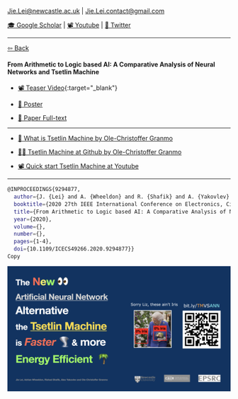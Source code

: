  Jie.Lei@newcastle.ac.uk | Jie.Lei.contact@gmail.com 
 
 [🎓 Google Scholar](https://scholar.google.com/citations?user=g0nZZiMAAAAJ&hl=en&oi=ao) 
| [📽 Youtube](https://www.youtube.com/channel/UCbG3LTzpZPVncPePOpqxW9w)    |   [🐧 Twitter](https://twitter.com/That_JieLei)

---

[⇦ Back](https://jiegh.github.io/about/)

#### **From Arithmetic to Logic based AI: A Comparative Analysis of Neural Networks and Tsetlin Machine**

- [📽 Teaser Video](https://youtu.be/9kjk-lMhSrM){:target="_blank"}

- [📜 Poster](https://github.com/JieGH/about/blob/gh-pages/ICECS2020/-%20Poster%20-.pdf)
  

- [📝 Paper Full-text](https://github.com/JieGH/about/blob/gh-pages/ICECS2020/ICECS2020_ID_8231_From_Arithmetic_to_Logic_Based_AI.pdf)

---

- [📜 What is Tsetlin Machine by Ole-Christoffer Granmo](https://arxiv.org/abs/1804.01508)

- [👨‍💻 Tsetlin Machine at Github by Ole-Christoffer Granmo](https://github.com/cair/TsetlinMachine)

- [📽 Quick start Tsetlin Machine at Youtube](https://youtube.com/playlist?list=PLQTEHj1nqgNmBHtiw5l5cOs986WUKp8FZ)


---
```bash
@INPROCEEDINGS{9294877,
  author={J. {Lei} and A. {Wheeldon} and R. {Shafik} and A. {Yakovlev} and O. -C. {Granmo}},
  booktitle={2020 27th IEEE International Conference on Electronics, Circuits and Systems (ICECS)}, 
  title={From Arithmetic to Logic based AI: A Comparative Analysis of Neural Networks and Tsetlin Machine}, 
  year={2020},
  volume={},
  number={},
  pages={1-4},
  doi={10.1109/ICECS49266.2020.9294877}}
Copy
```

![ ](icecs%20twitter.001.jpeg)

